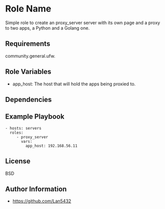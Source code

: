 Role Name
=========

Simple role to create an proxy_server server with its own page and a proxy to two apps, a Python and a Golang one.

Requirements
------------

community.general.ufw.

Role Variables
--------------

 - app_host: The host that will hold the apps being proxied to.

Dependencies
------------


Example Playbook
----------------
    - hosts: servers
      roles:
         - proxy_server
           vars:
             app_host: 192.168.56.11

License
-------

BSD

Author Information
------------------

 - https://github.com/Lan5432
